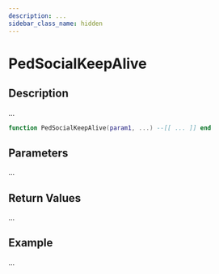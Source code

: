 ```yaml
---
description: ...
sidebar_class_name: hidden
---
```


# PedSocialKeepAlive

## Description

...

```lua
function PedSocialKeepAlive(param1, ...) --[[ ... ]] end
```

## Parameters

...

## Return Values

...

## Example

...

